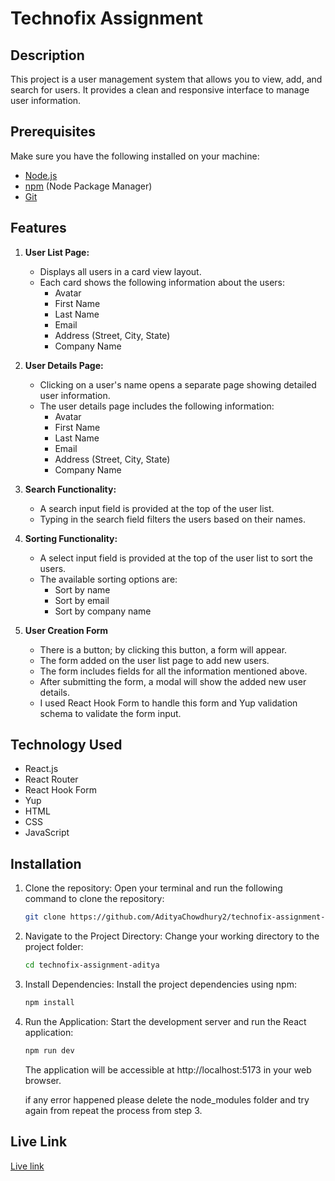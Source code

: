 # Technofix Assignment

## Description

This project is a user management system that allows you to view, add, and search for users. It provides a clean and responsive interface to manage user information.

## Prerequisites

Make sure you have the following installed on your machine:

- [Node.js](https://nodejs.org/)
- [npm](https://www.npmjs.com/) (Node Package Manager)
- [Git](https://git-scm.com/)

## Features

1. **User List Page:**

   - Displays all users in a card view layout.
   - Each card shows the following information about the users:
     - Avatar
     - First Name
     - Last Name
     - Email
     - Address (Street, City, State)
     - Company Name

2. **User Details Page:**

   - Clicking on a user's name opens a separate page showing detailed user information.
   - The user details page includes the following information:
     - Avatar
     - First Name
     - Last Name
     - Email
     - Address (Street, City, State)
     - Company Name

3. **Search Functionality:**

   - A search input field is provided at the top of the user list.
   - Typing in the search field filters the users based on their names.

4. **Sorting Functionality:**

   - A select input field is provided at the top of the user list to sort the users.
   - The available sorting options are:
     - Sort by name
     - Sort by email
     - Sort by company name

5. **User Creation Form**
   - There is a button; by clicking this button, a form will appear.
   - The form added on the user list page to add new users.
   - The form includes fields for all the information mentioned above.
   - After submitting the form, a modal will show the added new user details.
   - I used React Hook Form to handle this form and Yup validation schema to validate the form input.

## Technology Used

- React.js
- React Router
- React Hook Form
- Yup
- HTML
- CSS
- JavaScript

## Installation

1. Clone the repository:
   Open your terminal and run the following command to clone the repository:

   ```bash
   git clone https://github.com/AdityaChowdhury2/technofix-assignment-aditya.git
   ```

2. Navigate to the Project Directory:
   Change your working directory to the project folder:

   ```bash
   cd technofix-assignment-aditya
   ```

3. Install Dependencies:
   Install the project dependencies using npm:

   ```bash
   npm install
   ```

4. Run the Application:
   Start the development server and run the React application:

   ```bash
   npm run dev
   ```

   The application will be accessible at http://localhost:5173 in your web browser.

   if any error happened please delete the node_modules folder and try again from repeat the process from step 3.

## Live Link

[Live link](https://technofix-assignment-aditya.netlify.app)
